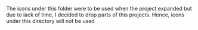 The icons under this folder were to be used when the project expanded but due to lack of time, I decided to drop parts of this projects. 
Hence, icons under this directory will not be used
